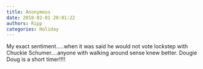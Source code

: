 ```yaml
---
title: Anonymous
date: 2018-02-01 20:01:22
authors: Ripp
categories: Holiday
---
```


 My exact sentiment.....when it was said he would not vote lockstep with Chuckie Schumer....anyone with walking around sense knew better. 
Dougie Doug is a short timer!!!!
